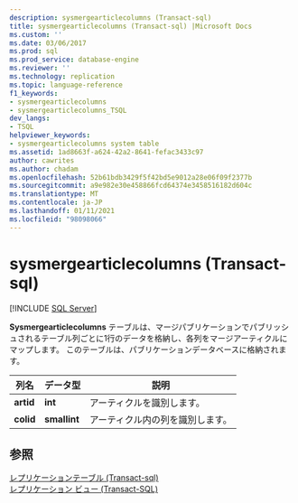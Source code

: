 ```yaml
---
description: sysmergearticlecolumns (Transact-sql)
title: sysmergearticlecolumns (Transact-sql) |Microsoft Docs
ms.custom: ''
ms.date: 03/06/2017
ms.prod: sql
ms.prod_service: database-engine
ms.reviewer: ''
ms.technology: replication
ms.topic: language-reference
f1_keywords:
- sysmergearticlecolumns
- sysmergearticlecolumns_TSQL
dev_langs:
- TSQL
helpviewer_keywords:
- sysmergearticlecolumns system table
ms.assetid: 1ad8663f-a624-42a2-8641-fefac3433c97
author: cawrites
ms.author: chadam
ms.openlocfilehash: 52b61bdb3429f5f42bd5e9012a28e06f09f2377b
ms.sourcegitcommit: a9e982e30e458866fcd64374e3458516182d604c
ms.translationtype: MT
ms.contentlocale: ja-JP
ms.lasthandoff: 01/11/2021
ms.locfileid: "98098066"
---
```

# <a name="sysmergearticlecolumns-transact-sql"></a>sysmergearticlecolumns (Transact-sql)
[!INCLUDE [SQL Server](../../includes/applies-to-version/sqlserver.md)]

  **Sysmergearticlecolumns** テーブルは、マージパブリケーションでパブリッシュされるテーブル列ごとに1行のデータを格納し、各列をマージアーティクルにマップします。 このテーブルは、パブリケーションデータベースに格納されます。  
  
|列名|データ型|説明|  
|-----------------|---------------|-----------------|  
|**artid**|**int**|アーティクルを識別します。|  
|**colid**|**smallint**|アーティクル内の列を識別します。|  
  
## <a name="see-also"></a>参照  
 [レプリケーションテーブル &#40;Transact-sql&#41;](../../relational-databases/system-tables/replication-tables-transact-sql.md)   
 [レプリケーション ビュー &#40;Transact-SQL&#41;](../../relational-databases/system-views/replication-views-transact-sql.md)  
  
  
